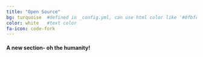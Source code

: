 ```yaml
---
title: "Open Source"
bg: turquoise  #defined in _config.yml, can use html color like '#0fbfcf'
color: white   #text color
fa-icon: code-fork
---
```


#### A new section- oh the humanity!